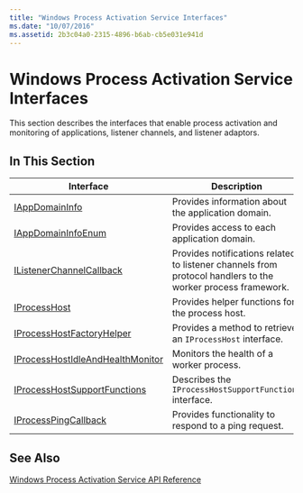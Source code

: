 ```yaml
---
title: "Windows Process Activation Service Interfaces"
ms.date: "10/07/2016"
ms.assetid: 2b3c04a0-2315-4896-b6ab-cb5e031e941d
---
```

# Windows Process Activation Service Interfaces

This section describes the interfaces that enable process activation and monitoring of applications, listener channels, and listener adaptors.  
  
## In This Section  
  
|Interface|Description|  
|---------------|-----------------|  
|[IAppDomainInfo](../../web-development-reference/native-code-api-reference/iappdomaininfo-interface.md)|Provides information about the application domain.|  
|[IAppDomainInfoEnum](../../web-development-reference/native-code-api-reference/iappdomaininfoenum-interface.md)|Provides access to each application domain.|  
|[IListenerChannelCallback](../../web-development-reference/native-code-api-reference/ilistenerchannelcallback-interface.md)|Provides notifications related to listener channels from protocol handlers to the worker process framework.|  
|[IProcessHost](../../web-development-reference/native-code-api-reference/iprocesshost-interface.md)|Provides helper functions for the process host.|  
|[IProcessHostFactoryHelper](../../web-development-reference/native-code-api-reference/iprocesshostfactoryhelper-interface.md)|Provides a method to retrieve an `IProcessHost` interface.|  
|[IProcessHostIdleAndHealthMonitor](../../web-development-reference/native-code-api-reference/iprocesshostidleandhealthmonitor-interface.md)|Monitors the health of a worker process.|  
|[IProcessHostSupportFunctions](../../web-development-reference/native-code-api-reference/iprocesshostsupportfunctions-interface.md)|Describes the `IProcessHostSupportFunctions` interface.|  
|[IProcessPingCallback](../../web-development-reference/native-code-api-reference/iprocesspingcallback-interface.md)|Provides functionality to respond to a ping request.|  
  
## See Also  

 [Windows Process Activation Service API Reference](../../web-development-reference/native-code-api-reference/windows-process-activation-service-api-reference.md)

